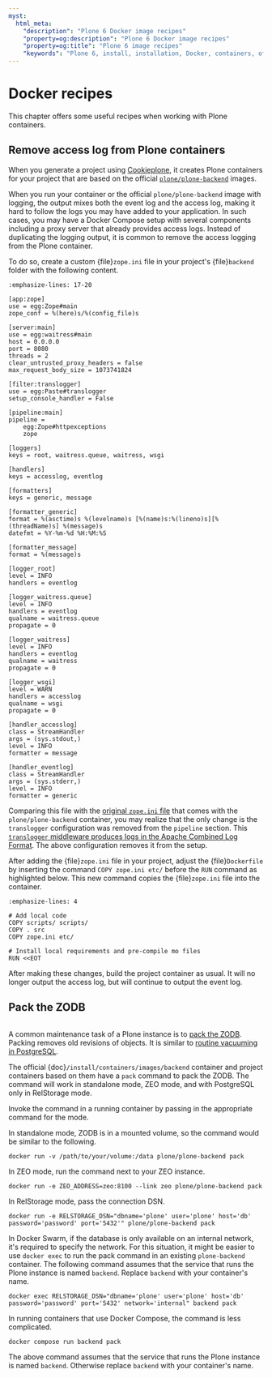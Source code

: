 ```yaml
---
myst:
  html_meta:
    "description": "Plone 6 Docker image recipes"
    "property=og:description": "Plone 6 Docker image recipes"
    "property=og:title": "Plone 6 image recipes"
    "keywords": "Plone 6, install, installation, Docker, containers, official images"
---
```


# Docker recipes

This chapter offers some useful recipes when working with Plone containers.


## Remove access log from Plone containers

When you generate a project using [Cookieplone](https://github.com/plone/cookieplone), it creates Plone containers for your project that are based on the official [`plone/plone-backend`](https://github.com/plone/plone-backend) images.

When you run your container or the official `plone/plone-backend` image with logging, the output mixes both the event log and the access log, making it hard to follow the logs you may have added to your application.
In such cases, you may have a Docker Compose setup with several components including a proxy server that already provides access logs.
Instead of duplicating the logging output, it is common to remove the access logging from the Plone container.

To do so, create a custom {file}`zope.ini` file in your project's {file}`backend` folder with the following content.

```{code-block} ini
:emphasize-lines: 17-20

[app:zope]
use = egg:Zope#main
zope_conf = %(here)s/%(config_file)s

[server:main]
use = egg:waitress#main
host = 0.0.0.0
port = 8080
threads = 2
clear_untrusted_proxy_headers = false
max_request_body_size = 1073741824

[filter:translogger]
use = egg:Paste#translogger
setup_console_handler = False

[pipeline:main]
pipeline =
    egg:Zope#httpexceptions
    zope

[loggers]
keys = root, waitress.queue, waitress, wsgi

[handlers]
keys = accesslog, eventlog

[formatters]
keys = generic, message

[formatter_generic]
format = %(asctime)s %(levelname)s [%(name)s:%(lineno)s][%(threadName)s] %(message)s
datefmt = %Y-%m-%d %H:%M:%S

[formatter_message]
format = %(message)s

[logger_root]
level = INFO
handlers = eventlog

[logger_waitress.queue]
level = INFO
handlers = eventlog
qualname = waitress.queue
propagate = 0

[logger_waitress]
level = INFO
handlers = eventlog
qualname = waitress
propagate = 0

[logger_wsgi]
level = WARN
handlers = accesslog
qualname = wsgi
propagate = 0

[handler_accesslog]
class = StreamHandler
args = (sys.stdout,)
level = INFO
formatter = message

[handler_eventlog]
class = StreamHandler
args = (sys.stderr,)
level = INFO
formatter = generic
```

Comparing this file with the [original `zope.ini` file](https://github.com/plone/plone-backend/blob/6.1.x/skeleton/etc/zope.ini) that comes with the `plone/plone-backend` container, you may realize that the only change is the `translogger` configuration was removed from the `pipeline` section.
This [`translogger` middleware produces logs in the Apache Combined Log Format](https://docs.pylonsproject.org/projects/waitress/en/latest/logging.html).
The above configuration removes it from the setup.

After adding the {file}`zope.ini` file in your project, adjust the {file}`Dockerfile` by inserting the command `COPY zope.ini etc/` before the `RUN` command as highlighted below.
This new command copies the {file}`zope.ini` file into the container.

```{code-block} dockerfile
:emphasize-lines: 4

# Add local code
COPY scripts/ scripts/
COPY . src
COPY zope.ini etc/

# Install local requirements and pre-compile mo files
RUN <<EOT
```

After making these changes, build the project container as usual.
It will no longer output the access log, but will continue to output the event log.


## Pack the ZODB

```{versionadded} Plone 6.0.15 and Plone 6.1.1
```

A common maintenance task of a Plone instance is to [pack the ZODB](https://zodb.org/en/stable/reference/zodb.html#ZODB.DB.pack).
Packing removes old revisions of objects.
It is similar to [routine vacuuming in PostgreSQL](https://www.postgresql.org/docs/8.3/routine-vacuuming.html).

The official {doc}`/install/containers/images/backend` container and project containers based on them have a `pack` command to pack the ZODB.
The command will work in standalone mode, ZEO mode, and with PostgreSQL only in RelStorage mode.

Invoke the command in a running container by passing in the appropriate command for the mode.

In standalone mode, ZODB is in a mounted volume, so the command would be similar to the following.

```shell
docker run -v /path/to/your/volume:/data plone/plone-backend pack
```

In ZEO mode, run the command next to your ZEO instance.

```shell
docker run -e ZEO_ADDRESS=zeo:8100 --link zeo plone/plone-backend pack
```

In RelStorage mode, pass the connection DSN.

```shell
docker run -e RELSTORAGE_DSN="dbname='plone' user='plone' host='db' password='password' port='5432'" plone/plone-backend pack
```

In Docker Swarm, if the database is only available on an internal network, it's required to specify the network.
For this situation, it might be easier to use `docker exec` to run the pack command in an existing `plone-backend` container.
The following command assumes that the service that runs the Plone instance is named `backend`.
Replace `backend` with your container's name.

```shell
docker exec RELSTORAGE_DSN="dbname='plone' user='plone' host='db' password='password' port='5432' network='internal" backend pack
```

In running containers that use Docker Compose, the command is less complicated.

```shell
docker compose run backend pack
```

The above command assumes that the service that runs the Plone instance is named `backend`.
Otherwise replace `backend` with your container's name.

